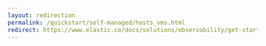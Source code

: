```yaml
---
layout: redirection
permalink: /quickstart/self-managed/hosts_vms.html
redirect: https://www.elastic.co/docs/solutions/observability/get-started/opentelemetry/quickstart/self-managed/hosts_vms
---
```

